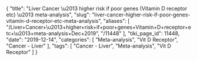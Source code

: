 {
    "title": "Liver Cancer \u2013 higher risk if poor genes (Vitamin D receptor etc) \u2013 meta-analysis",
    "slug": "liver-cancer-higher-risk-if-poor-genes-vitamin-d-receptor-etc-meta-analysis",
    "aliases": [
        "/Liver+Cancer+\u2013+higher+risk+if+poor+genes+Vitamin+D+receptor+etc+\u2013+meta-analysis+Dec+2019",
        "/11448"
    ],
    "tiki_page_id": 11448,
    "date": "2019-12-14",
    "categories": [
        "Meta-analysis",
        "Vit D Receptor",
        "Cancer - Liver"
    ],
    "tags": [
        "Cancer - Liver",
        "Meta-analysis",
        "Vit D Receptor"
    ]
}